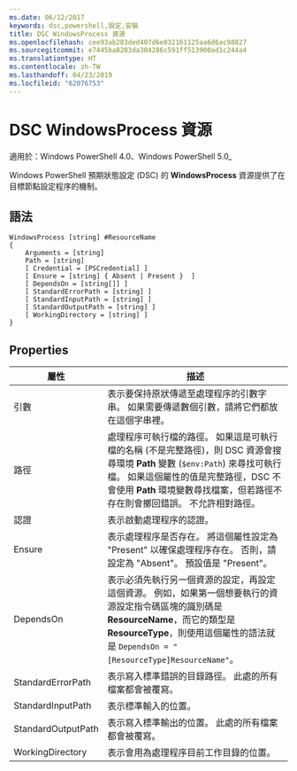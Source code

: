 ```yaml
---
ms.date: 06/12/2017
keywords: dsc,powershell,設定,安裝
title: DSC WindowsProcess 資源
ms.openlocfilehash: cee93ab283ded407d6e032161125aa6d6ac98827
ms.sourcegitcommit: e7445ba8203da304286c591ff513900ad1c244a4
ms.translationtype: HT
ms.contentlocale: zh-TW
ms.lasthandoff: 04/23/2019
ms.locfileid: "62076753"
---
```

# <a name="dsc-windowsprocess-resource"></a>DSC WindowsProcess 資源

適用於：Windows PowerShell 4.0、Windows PowerShell 5.0_

Windows PowerShell 預期狀態設定 (DSC) 的 **WindowsProcess** 資源提供了在目標節點設定程序的機制。

## <a name="syntax"></a>語法

```
WindowsProcess [string] #ResourceName
{
    Arguments = [string]
    Path = [string]
    [ Credential = [PSCredential] ]
    [ Ensure = [string] { Absent | Present }  ]
    [ DependsOn = [string[]] ]
    [ StandardErrorPath = [string] ]
    [ StandardInputPath = [string] ]
    [ StandardOutputPath = [string] ]
    [ WorkingDirectory = [string] ]
}
```

## <a name="properties"></a>Properties

| 屬性 | 描述 |
| --- | --- |
| 引數| 表示要保持原狀傳遞至處理程序的引數字串。 如果需要傳遞數個引數，請將它們都放在這個字串裡。|
| 路徑| 處理程序可執行檔的路徑。 如果這是可執行檔的名稱 (不是完整路徑)，則 DSC 資源會搜尋環境 **Path** 變數 (`$env:Path`) 來尋找可執行檔。 如果這個屬性的值是完整路徑，DSC 不會使用 **Path** 環境變數尋找檔案，但若路徑不存在則會擲回錯誤。 不允許相對路徑。|
| 認證| 表示啟動處理程序的認證。|
| Ensure| 表示處理程序是否存在。 將這個屬性設定為 "Present" 以確保處理程序存在。 否則，請設定為 "Absent"。 預設值是 "Present"。|
| DependsOn | 表示必須先執行另一個資源的設定，再設定這個資源。 例如，如果第一個想要執行的資源設定指令碼區塊的識別碼是 **ResourceName**，而它的類型是 **ResourceType**，則使用這個屬性的語法就是 `DependsOn = "[ResourceType]ResourceName"`。|
| StandardErrorPath| 表示寫入標準錯誤的目錄路徑。 此處的所有檔案都會被覆寫。|
| StandardInputPath| 表示標準輸入的位置。|
| StandardOutputPath| 表示寫入標準輸出的位置。 此處的所有檔案都會被覆寫。|
| WorkingDirectory| 表示會用為處理程序目前工作目錄的位置。|